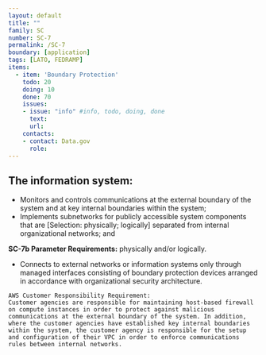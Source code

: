 ```yaml
---
layout: default
title: ""
family: SC
number: SC-7
permalink: /SC-7
boundary: [application]
tags: [LATO, FEDRAMP]
items:
  - item: 'Boundary Protection'
    todo: 20
    doing: 10
    done: 70   
    issues:
    - issue: "info" #info, todo, doing, done
      text:
      url:
    contacts:
    - contact: Data.gov
      role:
---
```

## The information system:

* Monitors and controls communications at the external boundary of the system and at key internal boundaries within the system;
* Implements subnetworks for publicly accessible system components that are [Selection: physically; logically] separated from internal organizational networks; and

**SC-7b Parameter Requirements:** physically and/or logically.

* Connects to external networks or information systems only through managed interfaces consisting of boundary protection devices arranged in accordance with organizational security architecture.

```
AWS Customer Responsibility Requirement:
Customer agencies are responsible for maintaining host-based firewall on compute instances in order to protect against malicious communications at the external boundary of the system. In addition, where the customer agencies have established key internal boundaries within the system, the customer agency is responsible for the setup and configuration of their VPC in order to enforce communications rules between internal networks.
```
